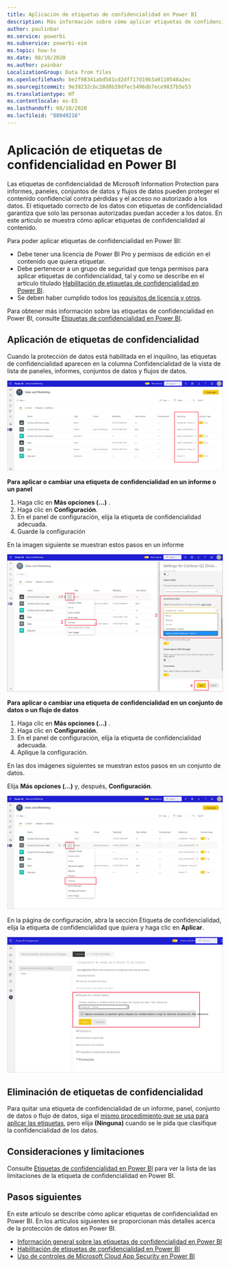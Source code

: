 ```yaml
---
title: Aplicación de etiquetas de confidencialidad en Power BI
description: Más información sobre cómo aplicar etiquetas de confidencialidad de datos en Power BI
author: paulinbar
ms.service: powerbi
ms.subservice: powerbi-eim
ms.topic: how-to
ms.date: 08/10/2020
ms.author: painbar
LocalizationGroup: Data from files
ms.openlocfilehash: be2f98341abd581cd2df717d19b3a9110548a2ec
ms.sourcegitcommit: 9e39232cbc28d8b39dfec5496db7ece9837b5e53
ms.translationtype: HT
ms.contentlocale: es-ES
ms.lasthandoff: 08/10/2020
ms.locfileid: "88049216"
---
```

# <a name="how-to-apply-sensitivity-labels-in-power-bi"></a>Aplicación de etiquetas de confidencialidad en Power BI

Las etiquetas de confidencialidad de Microsoft Information Protection para informes, paneles, conjuntos de datos y flujos de datos pueden proteger el contenido confidencial contra pérdidas y el acceso no autorizado a los datos. El etiquetado correcto de los datos con etiquetas de confidencialidad garantiza que solo las personas autorizadas puedan acceder a los datos. En este artículo se muestra cómo aplicar etiquetas de confidencialidad al contenido.

Para poder aplicar etiquetas de confidencialidad en Power BI:
* Debe tener una licencia de Power BI Pro y permisos de edición en el contenido que quiera etiquetar.
* Debe pertenecer a un grupo de seguridad que tenga permisos para aplicar etiquetas de confidencialidad, tal y como se describe en el artículo titulado [Habilitación de etiquetas de confidencialidad en Power BI](./service-security-enable-data-sensitivity-labels.md).
* Se deben haber cumplido todos los [requisitos de licencia y otros](./service-security-enable-data-sensitivity-labels.md#licensing-and-requirements).

Para obtener más información sobre las etiquetas de confidencialidad en Power BI, consulte [Etiquetas de confidencialidad en Power BI](service-security-sensitivity-label-overview.md).

## <a name="applying-sensitivity-labels"></a>Aplicación de etiquetas de confidencialidad

Cuando la protección de datos está habilitada en el inquilino, las etiquetas de confidencialidad aparecen en la columna Confidencialidad de la vista de lista de paneles, informes, conjuntos de datos y flujos de datos.

![Habilitación de etiquetas de confidencialidad](media/service-security-apply-data-sensitivity-labels/apply-data-sensitivity-labels-01.png)

**Para aplicar o cambiar una etiqueta de confidencialidad en un informe o un panel**
1. Haga clic en **Más opciones (...)** .
1. Haga clic en **Configuración**.
1. En el panel de configuración, elija la etiqueta de confidencialidad adecuada.
1. Guarde la configuración

En la imagen siguiente se muestran estos pasos en un informe

![Establecimiento de etiquetas de confidencialidad](media/service-security-apply-data-sensitivity-labels/apply-data-sensitivity-labels-02.png)

**Para aplicar o cambiar una etiqueta de confidencialidad en un conjunto de datos o un flujo de datos**

1. Haga clic en **Más opciones (...)** .
1. Haga clic en **Configuración**.
1. En el panel de configuración, elija la etiqueta de confidencialidad adecuada.
1. Aplique la configuración.

En las dos imágenes siguientes se muestran estos pasos en un conjunto de datos.

Elija **Más opciones (...)** y, después, **Configuración**.

![Abrir configuración del conjunto de datos](media/service-security-apply-data-sensitivity-labels/apply-data-sensitivity-labels-05.png)

En la página de configuración, abra la sección Etiqueta de confidencialidad, elija la etiqueta de confidencialidad que quiera y haga clic en **Aplicar**.

![Elegir etiqueta de confidencialidad](media/service-security-apply-data-sensitivity-labels/apply-data-sensitivity-labels-06.png)

## <a name="removing-sensitivity-labels"></a>Eliminación de etiquetas de confidencialidad
Para quitar una etiqueta de confidencialidad de un informe, panel, conjunto de datos o flujo de datos, siga el [mismo procedimiento que se usa para aplicar las etiquetas](#applying-sensitivity-labels), pero elija **(Ninguna)** cuando se le pida que clasifique la confidencialidad de los datos. 

## <a name="considerations-and-limitations"></a>Consideraciones y limitaciones

Consulte [Etiquetas de confidencialidad en Power BI](service-security-sensitivity-label-overview.md#limitations) para ver la lista de las limitaciones de la etiqueta de confidencialidad en Power BI.

## <a name="next-steps"></a>Pasos siguientes

En este artículo se describe cómo aplicar etiquetas de confidencialidad en Power BI. En los artículos siguientes se proporcionan más detalles acerca de la protección de datos en Power BI. 

* [Información general sobre las etiquetas de confidencialidad en Power BI](./service-security-sensitivity-label-overview.md)
* [Habilitación de etiquetas de confidencialidad en Power BI](./service-security-enable-data-sensitivity-labels.md)
* [Uso de controles de Microsoft Cloud App Security en Power BI](./service-security-using-microsoft-cloud-app-security-controls.md)